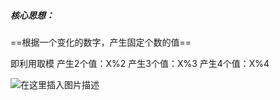 ﻿##### 核心思想：
==根据一个变化的数字，产生固定个数的值==

即利用取模
产生2个值：X%2
产生3个值：X%3
产生4个值：X%4

![在这里插入图片描述](https://img-blog.csdnimg.cn/ce0a5c03eef34bdda5134921c6efcfa2.png?x-oss-process=image/watermark,type_d3F5LXplbmhlaQ,shadow_50,text_Q1NETiBATkpVU1RaSkM=,size_20,color_FFFFFF,t_70,g_se,x_16)

